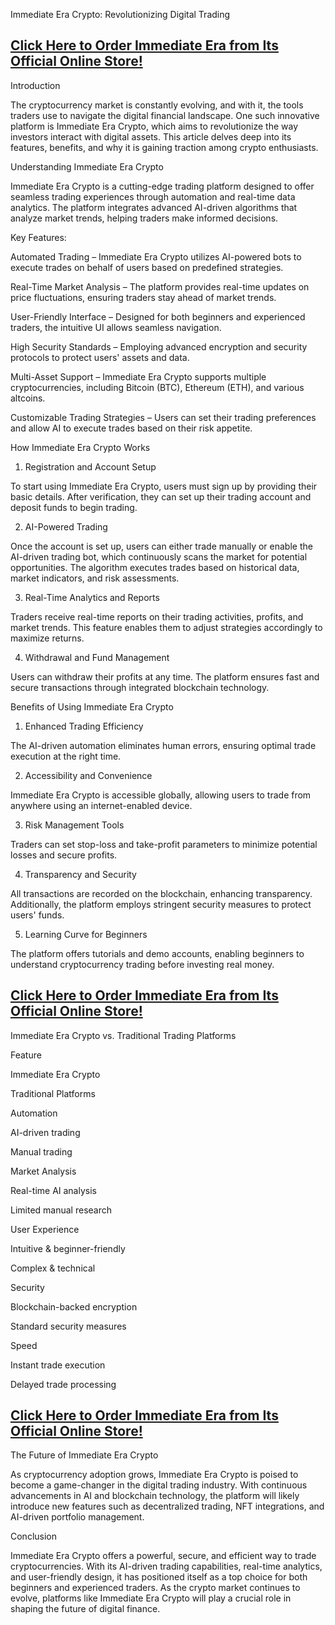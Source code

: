 Immediate Era Crypto: Revolutionizing Digital Trading

## **[Click Here to Order Immediate Era from Its Official Online Store!](https://mydealsjunction.info/immediateera-buynow)**


Introduction

The cryptocurrency market is constantly evolving, and with it, the tools traders use to navigate the digital financial landscape. One such innovative platform is Immediate Era Crypto, which aims to revolutionize the way investors interact with digital assets. This article delves deep into its features, benefits, and why it is gaining traction among crypto enthusiasts.

Understanding Immediate Era Crypto

Immediate Era Crypto is a cutting-edge trading platform designed to offer seamless trading experiences through automation and real-time data analytics. The platform integrates advanced AI-driven algorithms that analyze market trends, helping traders make informed decisions.

Key Features:

Automated Trading – Immediate Era Crypto utilizes AI-powered bots to execute trades on behalf of users based on predefined strategies.

Real-Time Market Analysis – The platform provides real-time updates on price fluctuations, ensuring traders stay ahead of market trends.

User-Friendly Interface – Designed for both beginners and experienced traders, the intuitive UI allows seamless navigation.

High Security Standards – Employing advanced encryption and security protocols to protect users' assets and data.

Multi-Asset Support – Immediate Era Crypto supports multiple cryptocurrencies, including Bitcoin (BTC), Ethereum (ETH), and various altcoins.

Customizable Trading Strategies – Users can set their trading preferences and allow AI to execute trades based on their risk appetite.

How Immediate Era Crypto Works

1. Registration and Account Setup

To start using Immediate Era Crypto, users must sign up by providing their basic details. After verification, they can set up their trading account and deposit funds to begin trading.

2. AI-Powered Trading

Once the account is set up, users can either trade manually or enable the AI-driven trading bot, which continuously scans the market for potential opportunities. The algorithm executes trades based on historical data, market indicators, and risk assessments.

3. Real-Time Analytics and Reports

Traders receive real-time reports on their trading activities, profits, and market trends. This feature enables them to adjust strategies accordingly to maximize returns.

4. Withdrawal and Fund Management

Users can withdraw their profits at any time. The platform ensures fast and secure transactions through integrated blockchain technology.

Benefits of Using Immediate Era Crypto

1. Enhanced Trading Efficiency

The AI-driven automation eliminates human errors, ensuring optimal trade execution at the right time.

2. Accessibility and Convenience

Immediate Era Crypto is accessible globally, allowing users to trade from anywhere using an internet-enabled device.

3. Risk Management Tools

Traders can set stop-loss and take-profit parameters to minimize potential losses and secure profits.

4. Transparency and Security

All transactions are recorded on the blockchain, enhancing transparency. Additionally, the platform employs stringent security measures to protect users' funds.

5. Learning Curve for Beginners

The platform offers tutorials and demo accounts, enabling beginners to understand cryptocurrency trading before investing real money.

## **[Click Here to Order Immediate Era from Its Official Online Store!](https://mydealsjunction.info/immediateera-buynow)**

Immediate Era Crypto vs. Traditional Trading Platforms

Feature

Immediate Era Crypto

Traditional Platforms

Automation

AI-driven trading

Manual trading

Market Analysis

Real-time AI analysis

Limited manual research

User Experience

Intuitive & beginner-friendly

Complex & technical

Security

Blockchain-backed encryption

Standard security measures

Speed

Instant trade execution

Delayed trade processing

## **[Click Here to Order Immediate Era from Its Official Online Store!](https://mydealsjunction.info/immediateera-buynow)**

The Future of Immediate Era Crypto

As cryptocurrency adoption grows, Immediate Era Crypto is poised to become a game-changer in the digital trading industry. With continuous advancements in AI and blockchain technology, the platform will likely introduce new features such as decentralized trading, NFT integrations, and AI-driven portfolio management.

Conclusion

Immediate Era Crypto offers a powerful, secure, and efficient way to trade cryptocurrencies. With its AI-driven trading capabilities, real-time analytics, and user-friendly design, it has positioned itself as a top choice for both beginners and experienced traders. As the crypto market continues to evolve, platforms like Immediate Era Crypto will play a crucial role in shaping the future of digital finance.

